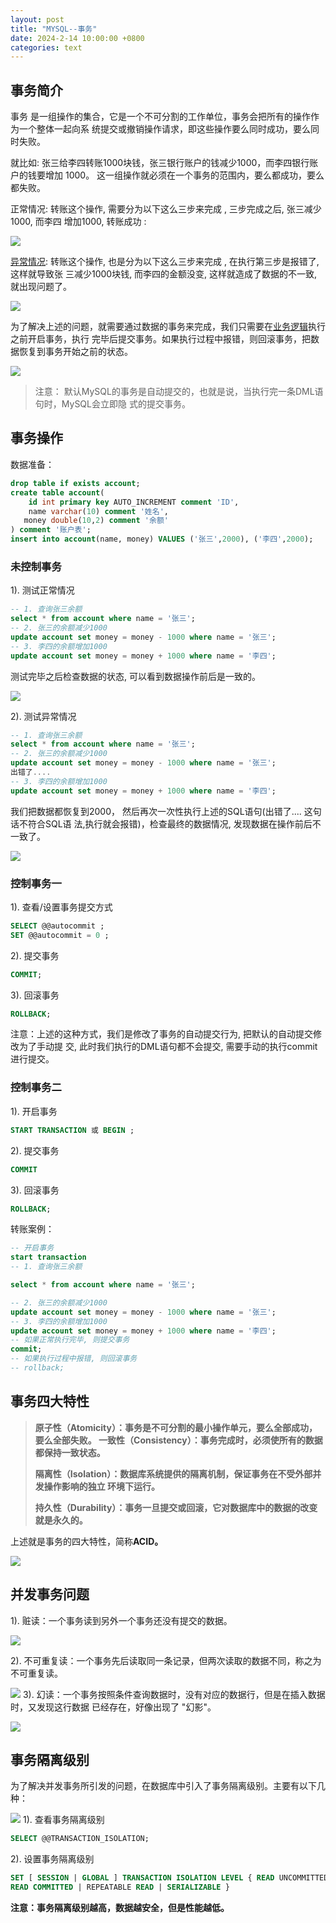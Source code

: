 ```yaml
---
layout: post
title: "MYSQL--事务"
date: 2024-2-14 10:00:00 +0800
categories: text
---
```


## 事务简介

事务 是一组操作的集合，它是一个不可分割的工作单位，事务会把所有的操作作为一个整体一起向系 统提交或撤销操作请求，即这些操作要么同时成功，要么同时失败。

就比如: 张三给李四转账1000块钱，张三银行账户的钱减少1000，而李四银行账户的钱要增加 1000。 这一组操作就必须在一个事务的范围内，要么都成功，要么都失败。



正常情况: 转账这个操作, 需要分为以下这么三步来完成 , 三步完成之后, 张三减少1000, 而李四 增加1000, 转账成功 :

![](https://github.com/sakurajh/sakurajh.github.io/blob/master/assets/img/205.png?raw=true)

 [异常情况](https://so.csdn.net/so/search?q=异常情况&spm=1001.2101.3001.7020): 转账这个操作, 也是分为以下这么三步来完成 , 在执行第三步是报错了, 这样就导致张 三减少1000块钱, 而李四的金额没变, 这样就造成了数据的不一致, 就出现问题了。

![](https://github.com/sakurajh/sakurajh.github.io/blob/master/assets/img/206.png?raw=true)

 为了解决上述的问题，就需要通过数据的事务来完成，我们只需要在[业务逻辑](https://so.csdn.net/so/search?q=业务逻辑&spm=1001.2101.3001.7020)执行之前开启事务，执行 完毕后提交事务。如果执行过程中报错，则回滚事务，把数据恢复到事务开始之前的状态。

![](https://github.com/sakurajh/sakurajh.github.io/blob/master/assets/img/207.png?raw=true)

>  注意： 默认MySQL的事务是自动提交的，也就是说，当执行完一条DML语句时，MySQL会立即隐 式的提交事务。

##  事务操作

数据准备：

```sql
drop table if exists account;
create table account(
    id int primary key AUTO_INCREMENT comment 'ID',
    name varchar(10) comment '姓名',
   money double(10,2) comment '余额'
) comment '账户表';
insert into account(name, money) VALUES ('张三',2000), ('李四',2000);
```


### 未控制事务

1). 测试正常情况

```sql
-- 1. 查询张三余额
select * from account where name = '张三';
-- 2. 张三的余额减少1000
update account set money = money - 1000 where name = '张三';
-- 3. 李四的余额增加1000
update account set money = money + 1000 where name = '李四';
```

 测试完毕之后检查数据的状态, 可以看到数据操作前后是一致的。

![](https://github.com/sakurajh/sakurajh.github.io/blob/master/assets/img/208.png?raw=true)

 2). 测试异常情况

```sql
-- 1. 查询张三余额
select * from account where name = '张三';
-- 2. 张三的余额减少1000
update account set money = money - 1000 where name = '张三';
出错了....
-- 3. 李四的余额增加1000
update account set money = money + 1000 where name = '李四';
```

 我们把数据都恢复到2000， 然后再次一次性执行上述的SQL语句(出错了.... 这句话不符合SQL语 法,执行就会报错)，检查最终的数据情况, 发现数据在操作前后不一致了。

![](https://github.com/sakurajh/sakurajh.github.io/blob/master/assets/img/209.png?raw=true)

### 控制事务一

 1). 查看/设置事务提交方式

```sql
SELECT @@autocommit ;
SET @@autocommit = 0 ;
```

2). 提交事务

```sql
COMMIT;
```

 3). 回滚事务

```sql
ROLLBACK;
```

 注意：上述的这种方式，我们是修改了事务的自动提交行为, 把默认的自动提交修改为了手动提 交, 此时我们执行的DML语句都不会提交, 需要手动的执行commit进行提交。

### 控制事务二

1). 开启事务

```sql
START TRANSACTION 或 BEGIN ;
```

2). 提交事务

```sql
COMMIT
```

3). 回滚事务

```sql
ROLLBACK;
```

 转账案例：

```sql
-- 开启事务
start transaction
-- 1. 查询张三余额

select * from account where name = '张三';

-- 2. 张三的余额减少1000
update account set money = money - 1000 where name = '张三';
-- 3. 李四的余额增加1000
update account set money = money + 1000 where name = '李四';
-- 如果正常执行完毕, 则提交事务
commit;
-- 如果执行过程中报错, 则回滚事务
-- rollback;
```

## 事务四大特性

> **原子性（Atomicity）：事务是不可分割的最小操作单元，要么全部成功，要么全部失败。 一致性（Consistency）：事务完成时，必须使所有的数据都保持一致状态。**
>
> **隔离性（Isolation）：数据库系统提供的隔离机制，保证事务在不受外部并发操作影响的独立 环境下运行。**
>
> **持久性（Durability）：事务一旦提交或回滚，它对数据库中的数据的改变就是永久的。**

 上述就是事务的四大特性，简称**ACID。**

![](https://github.com/sakurajh/sakurajh.github.io/blob/master/assets/img/210.png?raw=true)
##  并发事务问题

1). 赃读：一个事务读到另外一个事务还没有提交的数据。

![](https://github.com/sakurajh/sakurajh.github.io/blob/master/assets/img/211.png?raw=true)

 2). 不可重复读：一个事务先后读取同一条记录，但两次读取的数据不同，称之为不可重复读。

![](https://github.com/sakurajh/sakurajh.github.io/blob/master/assets/img/212.png?raw=true)
 3). 幻读：一个事务按照条件查询数据时，没有对应的数据行，但是在插入数据时，又发现这行数据 已经存在，好像出现了 "幻影"。

![](https://github.com/sakurajh/sakurajh.github.io/blob/master/assets/img/213.png?raw=true)
##  事务隔离级别

为了解决并发事务所引发的问题，在数据库中引入了事务隔离级别。主要有以下几种：

![](https://github.com/sakurajh/sakurajh.github.io/blob/master/assets/img/214.png?raw=true)
 1). 查看事务隔离级别

```sql
SELECT @@TRANSACTION_ISOLATION;
```

2). 设置事务隔离级别

```sql
SET [ SESSION | GLOBAL ] TRANSACTION ISOLATION LEVEL { READ UNCOMMITTED |
READ COMMITTED | REPEATABLE READ | SERIALIZABLE }
```

 **注意：事务隔离级别越高，数据越安全，但是性能越低。**
